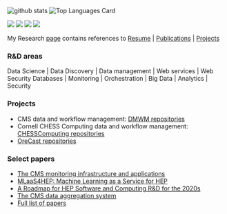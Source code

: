 <!--
### Hi there 👋
**vkuznet/vkuznet** is a ✨ _special_ ✨ repository because its `README.md` (this file) appears on your GitHub profile.

Here are some ideas to get you started:

- 🔭 I’m currently working on ...
- 🌱 I’m currently learning ...
- 👯 I’m looking to collaborate on ...
- 🤔 I’m looking for help with ...
- 💬 Ask me about ...
- 📫 How to reach me: ...
- 😄 Pronouns: ...
- ⚡ Fun fact: ...
-->

![github stats](https://github-readme-stats.vercel.app/api?username=vkuznet&show_icons=true)
![Top Languages Card](https://github-readme-stats.vercel.app/api/top-langs/?username=vkuznet&layout=compact&hide=javascript,html,css,jupyter%20notebook,vim%20script)
<!--
![Top Languages Card](https://github-readme-stats.vercel.app/api/top-langs/?username=vkuznet)
![github stats](https://github-readme-stats.vercel.app/api?username=vkuznet&show_icons=true&title_color=fff&icon_color=79ff97&text_color=9f9f9f&bg_color=151515)
-->

[<img src="https://img.shields.io/badge/Linked-In-blue" />](https://www.linkedin.com/in/vk4business/)
[<img src="https://img.shields.io/badge/Google-Site-blue" />](https://sites.google.com/view/valentin-kuznetsov/home?authuser=0)
[<img src="https://img.shields.io/badge/Publication-Site-blue" />](https://sites.google.com/view/valentin-kuznetsov/publications)
[<img src="https://img.shields.io/badge/R&D-Site-blue" />](https://sites.google.com/view/valentin-kuznetsov/projects)

My Research [page](https://sites.google.com/view/valentin-kuznetsov/home?authuser=0) contains references to [Resume](https://sites.google.com/view/valentin-kuznetsov/background) | [Publications](https://sites.google.com/view/valentin-kuznetsov/publications) | [Projects](https://sites.google.com/view/valentin-kuznetsov/projects)

### R&D areas
Data Science | Data Discovery | Data management | Web services | Web Security
Databases | Monitoring | Orchestration | Big Data | Analytics | Security

### Projects
- CMS data and workflow management: [DMWM repositories](https://github.com/dmwm/repositories)
- Cornell CHESS Computing data and workflow management: [CHESSComputing repositories](https://github.com/CHESSComputing/repositories)
- [OreCast repositories](https://github.com/orgs/OreCast/repositories)
 
### Select papers
- [The CMS monitoring infrastructure and applications](https://link.springer.com/article/10.1007/s41781-020-00051-x)
- [MLaaS4HEP: Machine Learning as a Service for HEP](https://link.springer.com/article/10.1007/s41781-021-00061-3)
- [A Roadmap for HEP Software and Computing R&D for the 2020s](https://arxiv.org/abs/1712.06982)
- [The CMS data aggregation system](https://www.sciencedirect.com/science/article/pii/S1877050910001730)
- [Full list of papers](https://sites.google.com/view/valentin-kuznetsov/publications)
